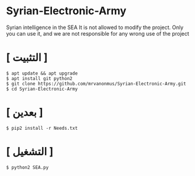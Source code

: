 # Syrian-Electronic-Army
 Syrian intelligence in the SEA It is not allowed to modify the project. Only you can use it, and we are not responsible for any wrong use of the project

# [ التثبيت ]
```
$ apt update && apt upgrade
$ apt install git python2
$ git clone https://github.com/mrvanonmus/Syrian-Electronic-Army.git
$ cd Syrian-Electronic-Army
```

# [ بعدين ]
```
$ pip2 install -r Needs.txt 
```
# [ التشغيل ]
```
$ python2 SEA.py
```
